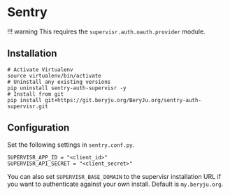 # Sentry

!!! warning
    This requires the `supervisr.auth.oauth.provider` module.

## Installation

```
# Activate Virtualenv
source virtualenv/bin/activate
# Uninstall any existing versions
pip uninstall sentry-auth-supervisr -y
# Install from git
pip install git+https://git.beryju.org/BeryJu.org/sentry-auth-supervisr.git
```

## Configuration

Set the following settings in `sentry.conf.py`.

```
SUPERVISR_APP_ID = "<client_id>"
SUPERVISR_API_SECRET = "<client_secret>"
```

You can also set `SUPERVISR_BASE_DOMAIN` to the supervisr installation URL if you want to authenticate against your own install. Default is `my.beryju.org`.
